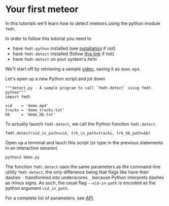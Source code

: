 # Your first meteor

In this tutorials we'll learn how to detect meteors using the python module `fmdt`.

In order to follow this tutorial you need to 

- have `fmdt-python` installed (see [installation](../installation.md) if not)
- have `fmdt-detect` installed (follow [this link](https://fmdt.readthedocs.io/en/latest/user/installation.html) if not)
- have `fmdt-detect` on your system's `PATH` 

We'll start off by retrieving a sample [video](https://lip6.fr/adrien.cassagne/data/tauh/in/2022_05_31_tauh_34_meteors.mp4), saving it as `demo.mp4`.

Let's open up a new Python script and jot down
```
"""detect.py - A sample program to call `fmdt-detect` using fmdt-python"""
import fmdt

vid    = 'demo.mp4'
tracks = 'demo_tracks.txt'
bb     = 'demo_bb.txt'
```

To actually launch `fmdt-detect`, we call the Python function `fmdt.detect`.

```
fmdt.detect(vid_in_path=vid, trk_in_path=tracks, trk_bb_path=bb)
```

Open up a terminal and lauch this script (or type in the previous statements in an interactive session)
```{bash}
python3 demo.py
```


The function `fmdt.detect` uses the same parameters as the command-line utility `fmdt-detect`,
the only difference being that flags like have their dashes `-` transformed into underscores `_` 
because Python interprets dashes as minus signs. As such, the usual flag `--vid-in-path` is encoded 
as the python argument `vid_in_path`.

For a complete list of parameters, see [API](../fmdt/modules/api.md).
